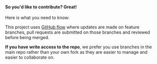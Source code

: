 #### So you'd like to contribute? Great!

Here is what you need to know:

This project uses [GitHub flow](https://guides.github.com/introduction/flow/) where updates are made on feature branches, pull requests are submitted on those branches and reviewed before being merged.

**If you have write access to the repo**, we prefer you use branches in the main repo rather than your own fork as they are easier to manage and easier to collaborate on. 
